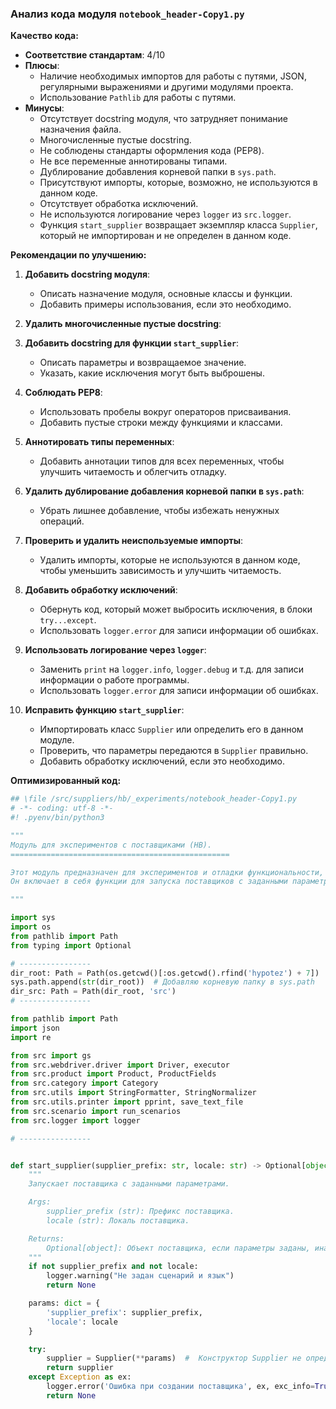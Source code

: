 ### **Анализ кода модуля `notebook_header-Copy1.py`**

**Качество кода:**

- **Соответствие стандартам**: 4/10
- **Плюсы**:
    - Наличие необходимых импортов для работы с путями, JSON, регулярными выражениями и другими модулями проекта.
    - Использование `Pathlib` для работы с путями.
- **Минусы**:
    - Отсутствует docstring модуля, что затрудняет понимание назначения файла.
    - Многочисленные пустые docstring.
    - Не соблюдены стандарты оформления кода (PEP8).
    - Не все переменные аннотированы типами.
    - Дублирование добавления корневой папки в `sys.path`.
    - Присутствуют импорты, которые, возможно, не используются в данном коде.
    - Отсутствует обработка исключений.
    - Не используются логирование через `logger` из `src.logger`.
    - Функция `start_supplier` возвращает экземпляр класса `Supplier`, который не импортирован и не определен в данном коде.

**Рекомендации по улучшению:**

1.  **Добавить docstring модуля**:

    -   Описать назначение модуля, основные классы и функции.
    -   Добавить примеры использования, если это необходимо.

2.  **Удалить многочисленные пустые docstring**:
3.  **Добавить docstring для функции `start_supplier`**:

    -   Описать параметры и возвращаемое значение.
    -   Указать, какие исключения могут быть выброшены.

4.  **Соблюдать PEP8**:

    -   Использовать пробелы вокруг операторов присваивания.
    -   Добавить пустые строки между функциями и классами.

5.  **Аннотировать типы переменных**:

    -   Добавить аннотации типов для всех переменных, чтобы улучшить читаемость и облегчить отладку.

6.  **Удалить дублирование добавления корневой папки в `sys.path`**:

    -   Убрать лишнее добавление, чтобы избежать ненужных операций.

7.  **Проверить и удалить неиспользуемые импорты**:

    -   Удалить импорты, которые не используются в данном коде, чтобы уменьшить зависимость и улучшить читаемость.

8.  **Добавить обработку исключений**:

    -   Обернуть код, который может выбросить исключения, в блоки `try...except`.
    -   Использовать `logger.error` для записи информации об ошибках.

9.  **Использовать логирование через `logger`**:

    -   Заменить `print` на `logger.info`, `logger.debug` и т.д. для записи информации о работе программы.
    -   Использовать `logger.error` для записи информации об ошибках.

10. **Исправить функцию `start_supplier`**:

    -   Импортировать класс `Supplier` или определить его в данном модуле.
    -   Проверить, что параметры передаются в `Supplier` правильно.
    -   Добавить обработку исключений, если это необходимо.

**Оптимизированный код:**

```python
## \file /src/suppliers/hb/_experiments/notebook_header-Copy1.py
# -*- coding: utf-8 -*-
#! .pyenv/bin/python3

"""
Модуль для экспериментов с поставщиками (HB).
=================================================

Этот модуль предназначен для экспериментов и отладки функциональности, связанной с поставщиками HB.
Он включает в себя функции для запуска поставщиков с заданными параметрами.

"""

import sys
import os
from pathlib import Path
from typing import Optional

# ----------------
dir_root: Path = Path(os.getcwd()[:os.getcwd().rfind('hypotez') + 7])
sys.path.append(str(dir_root))  # Добавляю корневую папку в sys.path
dir_src: Path = Path(dir_root, 'src')
# ----------------

from pathlib import Path
import json
import re

from src import gs
from src.webdriver.driver import Driver, executor
from src.product import Product, ProductFields
from src.category import Category
from src.utils import StringFormatter, StringNormalizer
from src.utils.printer import pprint, save_text_file
from src.scenario import run_scenarios
from src.logger import logger

# ----------------


def start_supplier(supplier_prefix: str, locale: str) -> Optional[object]:
    """
    Запускает поставщика с заданными параметрами.

    Args:
        supplier_prefix (str): Префикс поставщика.
        locale (str): Локаль поставщика.

    Returns:
        Optional[object]: Объект поставщика, если параметры заданы, иначе None.
    """
    if not supplier_prefix and not locale:
        logger.warning("Не задан сценарий и язык")
        return None

    params: dict = {
        'supplier_prefix': supplier_prefix,
        'locale': locale
    }

    try:
        supplier = Supplier(**params)  #  Конструктор Supplier не определен в данном коде
        return supplier
    except Exception as ex:
        logger.error('Ошибка при создании поставщика', ex, exc_info=True)
        return None